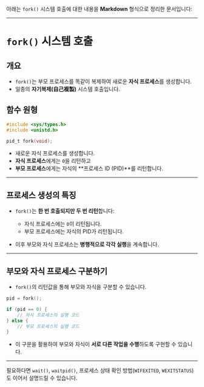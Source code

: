 아래는 `fork()` 시스템 호출에 대한 내용을 **Markdown** 형식으로 정리한 문서입니다:

---

# `fork()` 시스템 호출

## 개요

* `fork()`는 부모 프로세스를 똑같이 복제하여 새로운 **자식 프로세스**를 생성합니다.
* 일종의 **자기복제(自己複製)** 시스템 호출입니다.

## 함수 원형

```c
#include <sys/types.h>
#include <unistd.h>

pid_t fork(void);
```

* 새로운 자식 프로세스를 생성합니다.
* **자식 프로세스**에게는 `0`을 리턴하고
* **부모 프로세스**에게는 자식의 \*\*프로세스 ID (PID)\*\*를 리턴합니다.

---

## 프로세스 생성의 특징

* `fork()`는 **한 번 호출되지만 두 번 리턴**합니다:

  * 자식 프로세스에는 `0`이 리턴됩니다.
  * 부모 프로세스에는 자식의 PID가 리턴됩니다.

* 이후 부모와 자식 프로세스는 **병행적으로 각각 실행**을 계속합니다.

---

## 부모와 자식 프로세스 구분하기

* `fork()`의 리턴값을 통해 부모와 자식을 구분할 수 있습니다.

```c
pid = fork();

if (pid == 0) {
    // 자식 프로세스의 실행 코드
} else {
    // 부모 프로세스의 실행 코드
}
```

* 이 구문을 활용하여 부모와 자식이 **서로 다른 작업을 수행**하도록 구현할 수 있습니다.

---

필요하다면 `wait()`, `waitpid()`, 프로세스 상태 확인 방법(`WIFEXITED`, `WEXITSTATUS`)도 이어서 설명드릴 수 있습니다.

